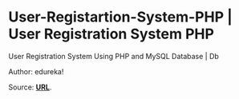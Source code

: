 # User-Registartion-System-PHP | User Registration System PHP 

User Registration System Using PHP and MySQL Database | Db 

Author: edureka!

Source: **[URL](https://www.youtube.com/watch?v=qjwc8ScTHnY)**.